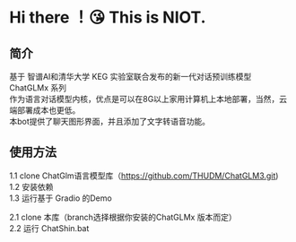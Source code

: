 # Hi there ！😘 This is NIOT.

## 简介
基于 智谱AI和清华大学 KEG 实验室联合发布的新一代对话预训练模型 ChatGLMx 系列  
作为语言对话模型内核，优点是可以在8G以上家用计算机上本地部署，当然，云端部署成本也更低。  
本bot提供了聊天图形界面，并且添加了文字转语音功能。

## 使用方法
1.1 clone ChatGlm语言模型库（https://github.com/THUDM/ChatGLM3.git)   
1.2 安装依赖  
1.3 运行基于 Gradio 的Demo  

2.1 clone 本库（branch选择根据你安装的ChatGLMx 版本而定）  
2.2 运行 ChatShin.bat



